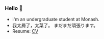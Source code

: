 ### Hello 👋 

- I'm an undergraduate student at Monash. 
- 我太屑了，太菜了。 まだまだ頑張ります。
- Resume: [CV](https://docs.google.com/document/d/1vAhezgdRhm_N9ThBh_5_vg-dfVwM9IPxF0G1ewK1IKw/edit?usp=sharing)
